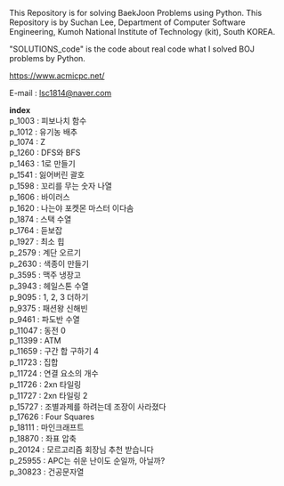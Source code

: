This Repository is for solving BaekJoon Problems using Python. This Repository is by Suchan Lee, Department of Computer
Software Engineering, Kumoh National Institute of Technology (kit), South KOREA.

"SOLUTIONS_code" is the code about real code what I solved BOJ problems by Python.

https://www.acmicpc.net/

E-mail : lsc1814@naver.com

**index**  
p_1003 : 피보나치 함수  
p_1012 : 유기농 배추  
p_1074 : Z  
p_1260 : DFS와 BFS  
p_1463 : 1로 만들기  
p_1541 : 잃어버린 괄호  
p_1598 : 꼬리를 무는 숫자 나열  
p_1606 : 바이러스  
p_1620 : 나는야 포켓몬 마스터 이다솜  
p_1874 : 스택 수열  
p_1764 : 듣보잡  
p_1927 : 최소 힙  
p_2579 : 계단 오르기  
p_2630 : 색종이 만들기  
p_3595 : 맥주 냉장고  
p_3943 : 헤일스톤 수열  
p_9095 : 1, 2, 3 더하기  
p_9375 : 패션왕 신해빈  
p_9461 : 파도반 수열  
p_11047 : 동전 0  
p_11399 : ATM  
p_11659 : 구간 합 구하기 4  
p_11723 : 집합  
p_11724 : 연결 요소의 개수  
p_11726 : 2xn 타일링  
p_11727 : 2xn 타일링 2  
p_15727 : 조별과제를 하려는데 조장이 사라졌다  
p_17626 : Four Squares  
p_18111 : 마인크래프트  
p_18870 : 좌표 압축  
p_20124 : 모르고리즘 회장님 추천 받습니다  
p_25955 : APC는 쉬운 난이도 순일까, 아닐까?  
p_30823 : 건공문자열  